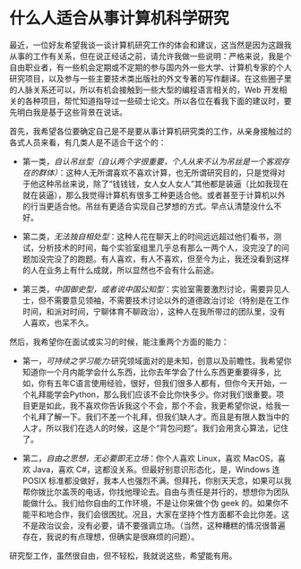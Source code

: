 # 什么人适合从事计算机科学研究

最近，一位好友希望我谈一谈计算机研究工作的体会和建议，这当然是因为这跟我从事的工作有关系，但在说正经话之前，请允许我做一些说明：严格来说，我是个自由职业者，有一些机会定期或不定期的参与国内外一些大学、计算机专家的个人研究项目，以及参与一些主要技术类出版社的外文专著的写作翻译。在这些圈子里的人脉关系还可以，所以有机会接触到一些大型的编程语言相关的，Web 开发相关的各种项目，帮忙知道指导过一些硕士论文。所以各位在看我下面的建议时，要先明白我是基于这些背景在说话。

首先，我希望各位要确定自己是不是要从事计算机研究类的工作，从亲身接触过的各式人员来看，有几类人是不适合干这个的：

+ 第一类，*自认吊丝型（自认两个字很重要，个人从来不认为吊丝是一个客观存在的群体）*：这种人无所谓喜欢不喜欢计算，也无所谓研究目的，只是觉得对于他这种吊丝来说，除了“钱钱钱，女人女人女人”其他都是装逼（比如我现在就在装逼），那么我觉得计算机有很多工种更适合他。或者甚至于计算机以外的行当更适合他。吊丝有更适合实现自己梦想的方式。早点认清楚没什么不好。

+ 第二类，*无法独自相处型*：这种人花在聊天上的时间远远超过他们看书，测试，分析技术的时间，每个实验室组里几乎总有那么一两个人，没完没了的问题加没完没了的跑题。有人喜欢，有人不喜欢，但至今为止，我还没看到这样的人在业务上有什么成就，所以显然也不会有什么前途。

+ 第三类，*中国御史型，或者说中国公知型*：实验室需要激烈讨论，需要异见人士，但不需要意见领袖，不需要技术讨论以外的道德政治讨论（特别是在工作时间，和派对时间，宁聊体育不聊政治），这种人在我所带过的团队里，没有人喜欢，也呆不久。

然后，我希望你在面试或实习的时候，能注重两个方面的能力：

+ 第一，*可持续之学习能力*:研究领域面对的是未知，创意以及前瞻性。我希望你知道你一个月内能学会什么东西，比你去年学会了什么东西更重要得多，比如，你有五年C语言使用经验，很好，但我们很多人都有，但你今天开始，一个礼拜能学会Python，那么我们应该不会比你快多少。你对我们很重要。项目更是如此，我不喜欢你告诉我这个不会，那个不会，我更希望你说，给我一个礼拜了解一下。我们不差一个礼拜，但我们缺人才。而且是有限人数当中的人才。所以我们在选人的时候，这是个“背包问题”。我们会用贪心算法，记住了。

+ 第二，*自由之思想，无必要即无立场*：你个人喜欢 Linux，喜欢 MacOS，喜欢 Java，喜欢 C#，这都没关系。但最好别意识形态化，是，Windows 连 POSIX 标准都没做好，我本人也强烈不满。但拜托，你别天天念，如果可以我帮你拨比尔盖茨的电话，你找他理论去。自由与责任是并行的，想想你为团队能做什么。我们给你自由的工作环境，不是让你来做个伪 geek 的。如果你不能平和地合作，我们会很困扰。况且，大家在坚持个性方面都不会比你差。这不是政治议会，没有必要，请不要强调立场。（当然，这种糟糕的情况很普遍存在，我说的有点理想，但确实是很麻烦的问题）。

研究型工作，虽然很自由，但不轻松，我就说这些，希望能有用。
